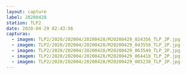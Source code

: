 ```yaml
---
layout: capture
label: 20200428
station: TLP2
date: 2020-04-29 02:43:56
capturas:
  - imagem: TLP2/2020/202004/20200428/M20200429_024356_TLP_2P.jpg
  - imagem: TLP2/2020/202004/20200428/M20200429_043558_TLP_2P.jpg
  - imagem: TLP2/2020/202004/20200428/M20200429_063549_TLP_2P.jpg
  - imagem: TLP2/2020/202004/20200428/M20200429_064418_TLP_2P.jpg
  - imagem: TLP2/2020/202004/20200428/M20200429_085230_TLP_2P.jpg
---
```


